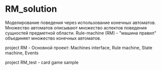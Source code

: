 # RM_solution
Моделирование поведения через использование конечных автоматов. Множество автоматов описывают множество аспектов поведения сущностей предметной области. 
Rule-machine (RM) - "машина правил" объединяет множество конечных автоматов.

project RM - Основной проект: Machines interface, Rule machine, State machine, Events

project RM_test - card game sample
